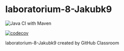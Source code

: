 # laboratorium-8-Jakubk9

![Java CI with Maven](https://github.com/testowanieaplikacjijavaug/laboratorium-8-Jakubk9/workflows/Java%20CI%20with%20Maven/badge.svg)

[![codecov](https://codecov.io/gh/testowanieaplikacjijavaug/laboratorium-8-Jakubk9/branch/master/graph/badge.svg?token=315ldHfidf)](https://codecov.io/gh/testowanieaplikacjijavaug/laboratorium-8-Jakubk9)

laboratorium-8-Jakubk9 created by GitHub Classroom
